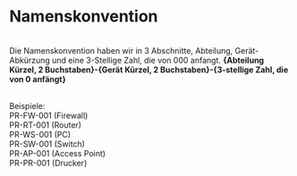 # Namenskonvention
\
Die Namenskonvention haben wir in 3 Abschnitte, Abteilung, Gerät-Abkürzung und eine 3-Stellige Zahl, die von 000 anfangt.
**{Abteilung Kürzel, 2 Buchstaben}-{Gerät Kürzel, 2 Buchstaben}-{3-stellige Zahl, die von 0 anfängt}**

\
Beispiele:\
PR-FW-001 (Firewall)\
PR-RT-001 (Router)\
PR-WS-001 (PC)\
PR-SW-001 (Switch)\
PR-AP-001 (Access Point)\
PR-PR-001 (Drucker)

